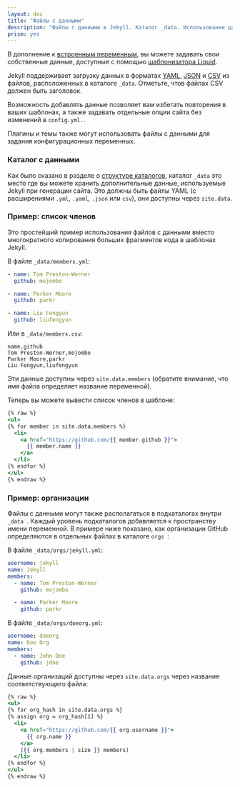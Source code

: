 ```yaml
---
layout: doc
title: "Файлы с данными"
description: "Файлы с данными в Jekyll. Каталог _data. Использование данных через переменные."
prism: yes
---
```

В дополнение к [встроенным переменным](/documentation/12_variables.html), вы можете задавать свои собственные данные, доступные с помощью [шаблонизатора Liquid](https://wiki.github.com/shopify/liquid/liquid-for-designers).

Jekyll поддерживает загрузку данных в форматах [ YAML](http://yaml.org/), [JSON](http://www.json.org/) и [CSV](https://en.wikipedia.org/wiki/Comma-separated_values) из файлов, расположенных в каталоге `_data`. Отметьте, чтов файлах CSV должен быть заголовок.

Возможность добавлять данные позволяет вам избегать повторения в ваших шаблонах, а также задавать отдельные опции сайта без изменений в `config.yml.`.

Плагины и темы также могут использовать файлы с данными для задания конфигурационных переменных.

### Каталог с данными

Как было сказано в разделе о [структуре каталогов](/documentation/05_directory_structure.html), каталог `_data` это место где вы можете хранить дополнительные данные, используемые Jekyll при генерации сайта. Это должны быть файлы  YAML (с расширениями `.yml`, `.yaml`, `.json` или `csv`), они доступны через `site.data`.

### Пример: список членов

Это простейший пример использования файлов с данными вместо многократного копирования больших фрагментов кода в шаблонах Jekyll.

В файле `_data/members.yml`:

```yaml
- name: Tom Preston-Werner
  github: mojombo

- name: Parker Moore
  github: parkr

- name: Liu Fengyun
  github: liufengyun
```

Или в `_data/members.csv`:

```markup
name,github
Tom Preston-Werner,mojombo
Parker Moore,parkr
Liu Fengyun,liufengyun
```

Эти данные доступны через `site.data.members`  (обратите внимание, что имя файла определяет название переменной).

Теперь вы можете вывести список членов в шаблоне:

```handlebars
{% raw %}
<ul>
{% for member in site.data.members %}
  <li>
    <a href="https://github.com/{{ member.github }}">
      {{ member.name }}
    </a>
  </li>
{% endfor %}
</ul>
{% endraw %}
```

### Пример: организации

Файлы с данными могут также располагаться в подкаталогах внутри `_data `. Каждый уровень подкаталогов добавляется к пространству имени переменной. В примере ниже показано, как организации GitHub определяются в отдельных файлах в каталоге `orgs `:

В файле `_data/orgs/jekyll.yml`:

```yaml
username: jekyll
name: Jekyll
members:
  - name: Tom Preston-Werner
    github: mojombo

  - name: Parker Moore
    github: parkr
```

В файле `_data/orgs/doeorg.yml`:

```yaml
username: doeorg
name: Doe Org
members:
  - name: John Doe
    github: jdoe
```

Данные организаций доступны через `site.data.orgs` через название соответствующего файла:

```handlebars
{% raw %}
<ul>
{% for org_hash in site.data.orgs %}
{% assign org = org_hash[1] %}
  <li>
    <a href="https://github.com/{{ org.username }}">
      {{ org.name }}
    </a>
    ({{ org.members | size }} members)
  </li>
{% endfor %}
</ul>
{% endraw %}
```
